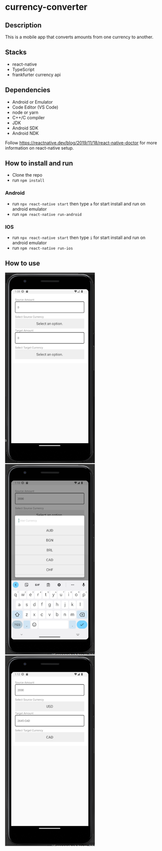 # currency-converter

## Description
This is a mobile app that converts amounts from one currency to another. 

## Stacks
- react-native
- TypeScript
- frankfurter currency api

## Dependencies
- Android or Emulator
- Code Editor (VS Code)
- node or yarn
- C++/C compiler
- JDK
- Android SDK
- Android NDK

Follow https://reactnative.dev/blog/2019/11/18/react-native-doctor for more information on react-native setup.

## How to install and run
- Clone the repo
- run `npm install`

### Android
- run `npx react-native start` then type `a` for start install and run on android emulator
- run `npm react-native run-android`

### IOS
- run `npx react-native start` then type `i` for start install and run on android emulator
- run `npm react-native run-ios`

## How to use
![](assets/images/Screenshot%20from%202023-06-17%2013-09-29.png)
![](assets/images/Screenshot%20from%202023-06-17%2013-11-00.png)
![](assets/images/Screenshot%20from%202023-06-17%2013-12-32.png)